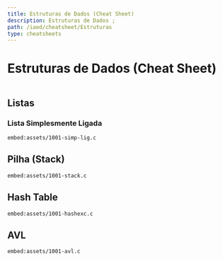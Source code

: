 ```yaml
---
title: Estruturas de Dados (Cheat Sheet)
description: Estruturas de Dados ;
path: /iaed/cheatsheet/Estruturas
type: cheatsheets
---
```


# Estruturas de Dados (Cheat Sheet)

```toc

```

## Listas

### Lista Simplesmente Ligada

`embed:assets/1001-simp-lig.c`

## Pilha (Stack)

`embed:assets/1001-stack.c`

## Hash Table

`embed:assets/1001-hashexc.c`

## AVL

`embed:assets/1001-avl.c`
